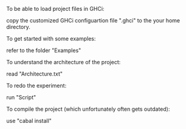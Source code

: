 To be able to load project files in GHCi:

  copy the customized GHCi configuartion file ".ghci" to the your home directory.

To get started with some examples:

  refer to the folder "Examples"

To understand the architecture of the project:

  read "Architecture.txt"

To redo the experiment:

  run "Script"

To compile the project (which unfortunately often gets outdated):

  use "cabal install"
